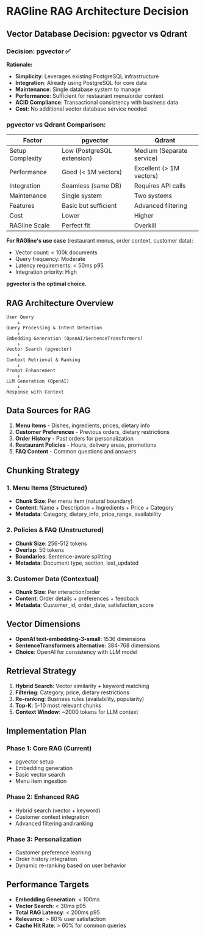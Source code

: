 # RAGline RAG Architecture Decision

## Vector Database Decision: pgvector vs Qdrant

### Decision: **pgvector** ✅

**Rationale:**
- **Simplicity**: Leverages existing PostgreSQL infrastructure
- **Integration**: Already using PostgreSQL for core data
- **Maintenance**: Single database system to manage
- **Performance**: Sufficient for restaurant menu/order context
- **ACID Compliance**: Transactional consistency with business data
- **Cost**: No additional vector database service needed

### pgvector vs Qdrant Comparison:

| Factor | pgvector | Qdrant |
|--------|----------|--------|
| Setup Complexity | Low (PostgreSQL extension) | Medium (Separate service) |
| Performance | Good (< 1M vectors) | Excellent (> 1M vectors) |
| Integration | Seamless (same DB) | Requires API calls |
| Maintenance | Single system | Two systems |
| Features | Basic but sufficient | Advanced filtering |
| Cost | Lower | Higher |
| RAGline Scale | Perfect fit | Overkill |

**For RAGline's use case** (restaurant menus, order context, customer data):
- Vector count: < 100k documents
- Query frequency: Moderate
- Latency requirements: < 50ms p95
- Integration priority: High

**pgvector is the optimal choice.**

## RAG Architecture Overview

```
User Query
    ↓
Query Processing & Intent Detection
    ↓
Embedding Generation (OpenAI/SentenceTransformers)
    ↓
Vector Search (pgvector)
    ↓
Context Retrieval & Ranking
    ↓
Prompt Enhancement
    ↓
LLM Generation (OpenAI)
    ↓
Response with Context
```

## Data Sources for RAG

1. **Menu Items** - Dishes, ingredients, prices, dietary info
2. **Customer Preferences** - Previous orders, dietary restrictions
3. **Order History** - Past orders for personalization
4. **Restaurant Policies** - Hours, delivery areas, promotions
5. **FAQ Content** - Common questions and answers

## Chunking Strategy

### 1. Menu Items (Structured)
- **Chunk Size**: Per menu item (natural boundary)
- **Content**: Name + Description + Ingredients + Price + Category
- **Metadata**: Category, dietary_info, price_range, availability

### 2. Policies & FAQ (Unstructured)
- **Chunk Size**: 256-512 tokens
- **Overlap**: 50 tokens
- **Boundaries**: Sentence-aware splitting
- **Metadata**: Document type, section, last_updated

### 3. Customer Data (Contextual)
- **Chunk Size**: Per interaction/order
- **Content**: Order details + preferences + feedback
- **Metadata**: Customer_id, order_date, satisfaction_score

## Vector Dimensions

- **OpenAI text-embedding-3-small**: 1536 dimensions
- **SentenceTransformers alternative**: 384-768 dimensions
- **Choice**: OpenAI for consistency with LLM model

## Retrieval Strategy

1. **Hybrid Search**: Vector similarity + keyword matching
2. **Filtering**: Category, price, dietary restrictions
3. **Re-ranking**: Business rules (availability, popularity)
4. **Top-K**: 5-10 most relevant chunks
5. **Context Window**: ~2000 tokens for LLM context

## Implementation Plan

### Phase 1: Core RAG (Current)
- pgvector setup
- Embedding generation
- Basic vector search
- Menu item ingestion

### Phase 2: Enhanced RAG
- Hybrid search (vector + keyword)
- Customer context integration
- Advanced filtering and ranking

### Phase 3: Personalization
- Customer preference learning
- Order history integration
- Dynamic re-ranking based on user behavior

## Performance Targets

- **Embedding Generation**: < 100ms
- **Vector Search**: < 30ms p95
- **Total RAG Latency**: < 200ms p95
- **Relevance**: > 80% user satisfaction
- **Cache Hit Rate**: > 60% for common queries
